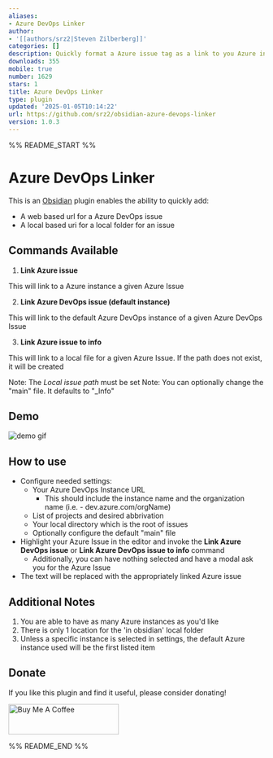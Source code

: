 ```yaml
---
aliases:
- Azure DevOps Linker
author:
- '[[authors/srz2|Steven Zilberberg]]'
categories: []
description: Quickly format a Azure issue tag as a link to you Azure instance.
downloads: 355
mobile: true
number: 1629
stars: 1
title: Azure DevOps Linker
type: plugin
updated: '2025-01-05T10:14:22'
url: https://github.com/srz2/obsidian-azure-devops-linker
version: 1.0.3
---
```


%% README_START %%

# Azure DevOps Linker

This is an [Obsidian](https://obsidian.md) plugin enables the ability to quickly add:
 - A web based url for a Azure DevOps issue
 - A local based uri for a local folder for an issue

## Commands Available
1. **Link Azure issue**

This will link to a Azure instance a given Azure Issue

2. **Link Azure DevOps issue (default instance)**

This will link to the default Azure DevOps instance of a given Azure DevOps Issue

3. **Link Azure issue to info**

This will link to a local file for a given Azure Issue. If the path does not exist, it will be created

Note: The *Local issue path* must be set
Note: You can optionally change the "main" file. It defaults to "_Info"

## Demo

![demo gif](https://raw.githubusercontent.com/srz2/obsidian-azure-devops-linker/HEAD/documentation/assets/demo.gif)

## How to use

- Configure needed settings:
  - Your Azure DevOps Instance URL 
    - This should include the instance name and the organization name (i.e. - dev.azure.com/orgName)
  - List of projects and desired abbrivation
  - Your local directory which is the root of issues
  - Optionally configure the default "main" file
- Highlight your Azure Issue in the editor and invoke the **Link Azure DevOps issue** or **Link Azure DevOps issue to info** command
  - Additionally, you can have nothing selected and have a modal ask you for the Azure Issue
- The text will be replaced with the appropriately linked Azure issue

## Additional Notes

1. You are able to have as many Azure instances as you'd like
2. There is only 1 location for the 'in obsidian' local folder
3. Unless a specific instance is selected in settings, the default Azure instance used will be the first listed item

## Donate

If you like this plugin and find it useful, please consider donating!

<a href="https://www.buymeacoffee.com/kvnFNpYcl" target="_blank"><img src="https://cdn.buymeacoffee.com/buttons/v2/default-green.png" alt="Buy Me A Coffee" style="height: 60px !important;width: 217px !important;" ></a>


%% README_END %%